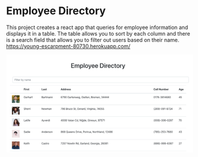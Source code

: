 # Employee Directory

This project creates a react app that queries for employee information and displays it in a table. The table allows you to sort by each column and there is a search field that allows you to filter out users based on their name.
https://young-escarpment-80730.herokuapp.com/

![App Screenshot](./assets/img/app_screenshot.png)